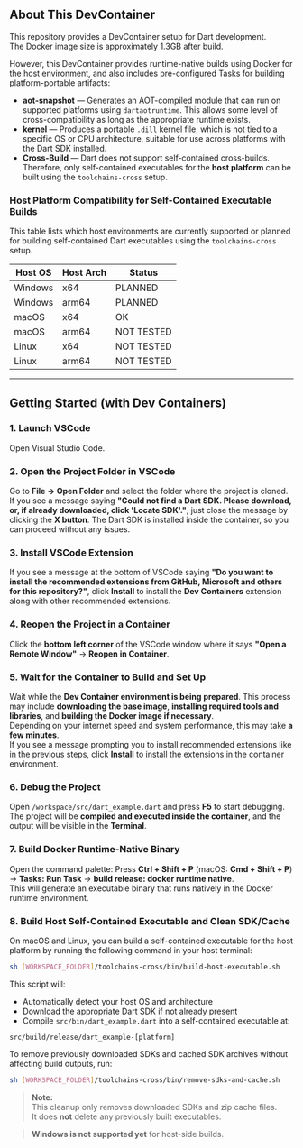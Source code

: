 ## About This DevContainer

This repository provides a DevContainer setup for Dart development.  
The Docker image size is approximately 1.3GB after build.

However, this DevContainer provides runtime-native builds using Docker for the host environment, and also includes pre-configured Tasks for building platform-portable artifacts:

- **aot-snapshot** — Generates an AOT-compiled module that can run on supported platforms using `dartaotruntime`. This allows some level of cross-compatibility as long as the appropriate runtime exists.
- **kernel** — Produces a portable `.dill` kernel file, which is not tied to a specific OS or CPU architecture, suitable for use across platforms with the Dart SDK installed.
- **Cross-Build** — Dart does not support self-contained cross-builds. Therefore, only self-contained executables for the **host platform** can be built using the `toolchains-cross` setup.

### Host Platform Compatibility for Self-Contained Executable Builds

This table lists which host environments are currently supported or planned for building self-contained Dart executables using the `toolchains-cross` setup.

| Host OS | Host Arch | Status       |
|---------|-----------|--------------|
| Windows | x64       | PLANNED      |
| Windows | arm64     | PLANNED      |
| macOS   | x64       | OK           |
| macOS   | arm64     | NOT TESTED   |
| Linux   | x64       | NOT TESTED   |
| Linux   | arm64     | NOT TESTED   |

---

## Getting Started (with Dev Containers)

### 1. Launch VSCode  
Open Visual Studio Code.

### 2. Open the Project Folder in VSCode  
Go to **File → Open Folder** and select the folder where the project is cloned.  
If you see a message saying **"Could not find a Dart SDK. Please download, or, if already downloaded, click 'Locate SDK'."**, just close the message by clicking the **X button**. The Dart SDK is installed inside the container, so you can proceed without any issues.

### 3. Install VSCode Extension  
If you see a message at the bottom of VSCode saying **"Do you want to install the recommended extensions from GitHub, Microsoft and others for this repository?"**, click **Install** to install the **Dev Containers** extension along with other recommended extensions.

### 4. Reopen the Project in a Container  
Click the **bottom left corner** of the VSCode window where it says **"Open a Remote Window"** → **Reopen in Container**.  

### 5. Wait for the Container to Build and Set Up  
Wait while the **Dev Container environment is being prepared**. This process may include **downloading the base image**, **installing required tools and libraries**, and **building the Docker image if necessary**.  
Depending on your internet speed and system performance, this may take **a few minutes**.  
If you see a message prompting you to install recommended extensions like in the previous steps, click **Install** to install the extensions in the container environment.

### 6. Debug the Project  
Open `/workspace/src/dart_example.dart` and press **F5** to start debugging.  
The project will be **compiled and executed inside the container**, and the output will be visible in the **Terminal**.

### 7. Build Docker Runtime-Native Binary  
Open the command palette: Press **Ctrl + Shift + P** (macOS: **Cmd + Shift + P**) → **Tasks: Run Task** → **build release: docker runtime native**.  
This will generate an executable binary that runs natively in the Docker runtime environment.

### 8. Build Host Self-Contained Executable and Clean SDK/Cache

On macOS and Linux, you can build a self-contained executable for the host platform by running the following command in your host terminal:

```sh
sh [WORKSPACE_FOLDER]/toolchains-cross/bin/build-host-executable.sh
```

This script will:

- Automatically detect your host OS and architecture
- Download the appropriate Dart SDK if not already present
- Compile `src/bin/dart_example.dart` into a self-contained executable at:

```
src/build/release/dart_example-[platform]
```

To remove previously downloaded SDKs and cached SDK archives without affecting build outputs, run:

```sh
sh [WORKSPACE_FOLDER]/toolchains-cross/bin/remove-sdks-and-cache.sh
```

> **Note:**  
> This cleanup only removes downloaded SDKs and zip cache files.  
> It does **not** delete any previously built executables.

> **Windows is not supported yet** for host-side builds.

